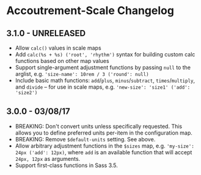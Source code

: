 Accoutrement-Scale Changelog
============================


3.1.0 - UNRELEASED
------------------
- Allow `calc()` values in scale maps
- Add `calc(%s + %s) ('root', 'rhythm')` syntax
  for building custom calc functions based on other map values
- Support single-argument adjustment functions
  by passing `null` to the arglist,
  e.g. `'size-name': 10rem / 3 ('round': null)`
- Include basic math functions:
  `add`/`plus`, `minus`/`subtract`, `times`/`multiply`, and `divide` –
  for use in scale maps, e.g. `'new-size': 'size1' ('add': 'size2')`


3.0.0 - 03/08/17
----------------
- BREAKING: Don't convert units unless specifically requested.
  This allows you to define preferred units per-item
  in the configuration map.
- BREAKING: Remove `$default-units` setting. See above.
- Allow arbitrary adjustment functions
  in the `$sizes` map,
  e.g. `'my-size': 24px ('add': 12px)`,
  where `add` is an available function
  that will accept `24px, 12px` as arguments.
- Support first-class functions in Sass 3.5.
